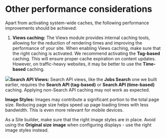 # Other performance considerations

Apart from activating system-wide caches, the following performance improvements should be achieved:

1. **Views caching:** The Views module provides internal caching tools, allowing for the reduction of rendering times and improving the performance of your site. When enabling Views caching, make sure that the right caching is activated. We recommend activating the **Tag-based** caching. This will ensure proper cache expiration on content updates. However, on traffic-heavy websites, it may be better to use the **Time-based** caching.

![](../.gitbook/assets/248.png)**Search API Views:** Search API views, like the **Jobs Search** one we built earlier, requires the **Search API (tag-based)** or **Search API (time-based)** caching. Applying non-Search API caching may not work as expected.

**Image Styles:** Images may contribute a significant portion to the total page size. Reducing page size helps speed up page loading times with less bandwidth. This is even more relevant for mobile devices.

As a Site builder, make sure that the right image styles are in place. Avoid using the **Original size** **image** when configuring displays - use the right image styles instead.
